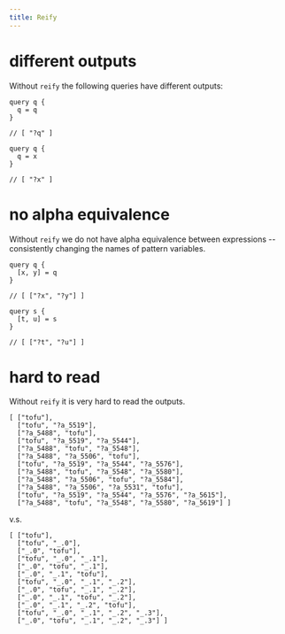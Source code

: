 ```yaml
---
title: Reify
---
```


# different outputs

Without `reify` the following queries have different outputs:

```
query q {
  q = q
}

// [ "?q" ]

query q {
  q = x
}

// [ "?x" ]
```

# no alpha equivalence

Without `reify` we do not have alpha equivalence between expressions
-- consistently changing the names of pattern variables.

```
query q {
  [x, y] = q
}

// [ ["?x", "?y"] ]

query s {
  [t, u] = s
}

// [ ["?t", "?u"] ]
```

# hard to read

Without `reify` it is very hard to read the outputs.

```
[ ["tofu"],
  ["tofu", "?a_5519"],
  ["?a_5488", "tofu"],
  ["tofu", "?a_5519", "?a_5544"],
  ["?a_5488", "tofu", "?a_5548"],
  ["?a_5488", "?a_5506", "tofu"],
  ["tofu", "?a_5519", "?a_5544", "?a_5576"],
  ["?a_5488", "tofu", "?a_5548", "?a_5580"],
  ["?a_5488", "?a_5506", "tofu", "?a_5584"],
  ["?a_5488", "?a_5506", "?a_5531", "tofu"],
  ["tofu", "?a_5519", "?a_5544", "?a_5576", "?a_5615"],
  ["?a_5488", "tofu", "?a_5548", "?a_5580", "?a_5619"] ]
```

v.s.

```
[ ["tofu"],
  ["tofu", "_.0"],
  ["_.0", "tofu"],
  ["tofu", "_.0", "_.1"],
  ["_.0", "tofu", "_.1"],
  ["_.0", "_.1", "tofu"],
  ["tofu", "_.0", "_.1", "_.2"],
  ["_.0", "tofu", "_.1", "_.2"],
  ["_.0", "_.1", "tofu", "_.2"],
  ["_.0", "_.1", "_.2", "tofu"],
  ["tofu", "_.0", "_.1", "_.2", "_.3"],
  ["_.0", "tofu", "_.1", "_.2", "_.3"] ]
```
